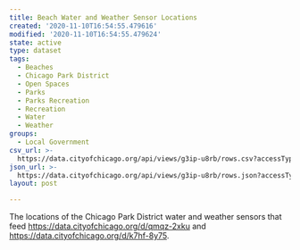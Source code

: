 ```yaml
---
title: Beach Water and Weather Sensor Locations
created: '2020-11-10T16:54:55.479616'
modified: '2020-11-10T16:54:55.479624'
state: active
type: dataset
tags:
  - Beaches
  - Chicago Park District
  - Open Spaces
  - Parks
  - Parks Recreation
  - Recreation
  - Water
  - Weather
groups:
  - Local Government
csv_url: >-
  https://data.cityofchicago.org/api/views/g3ip-u8rb/rows.csv?accessType=DOWNLOAD
json_url: >-
  https://data.cityofchicago.org/api/views/g3ip-u8rb/rows.json?accessType=DOWNLOAD
layout: post

---
```

The locations of the Chicago Park District water and weather sensors that feed https://data.cityofchicago.org/d/qmqz-2xku and https://data.cityofchicago.org/d/k7hf-8y75.
